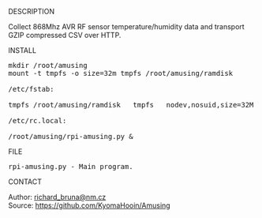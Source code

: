 
DESCRIPTION

Collect 868Mhz AVR RF sensor temperature/humidity data and transport GZIP compressed CSV over HTTP.

INSTALL

<pre>
mkdir /root/amusing
mount -t tmpfs -o size=32m tmpfs /root/amusing/ramdisk

/etc/fstab:

tmpfs /root/amusing/ramdisk   tmpfs   nodev,nosuid,size=32M   0       0

/etc/rc.local:

/root/amusing/rpi-amusing.py &
</pre>

FILE

<pre>
rpi-amusing.py - Main program.
</pre>

CONTACT

Author: richard_bruna@nm.cz<br>
Source: https://github.com/KyomaHooin/Amusing

